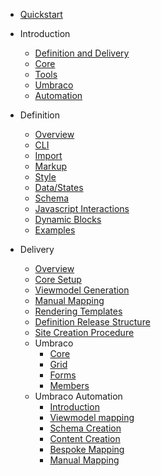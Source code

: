 - [Quickstart](/_quickstart.md)
- Introduction
  - [Definition and Delivery](/overview/definitionVsDelivery.md)
  - [Core](/overview/core.md)
  - [Tools](/overview/tools.md)
  - [Umbraco](/overview/umbraco.md)
  - [Automation](/overview/automation.md)

- Definition
  - [Overview](/definition/overview.md)
  - [CLI](/definition/cli.md)
  - [Import](/definition/import.md)
  <!-- - [Overlay](/definition/overlay.md) -->
  - [Markup](/definition/markup.md)
  - [Style](/definition/style.md)
  - [Data/States](/definition/data.md)
  - [Schema](/definition/schema.md)
  - [Javascript Interactions](/definition/javascript.md)
  - [Dynamic Blocks](/definition/dynamicBlocks.md)
  - [Examples](/definition/examples.md)

- Delivery
  - [Overview](/delivery/overview.md)
  - [Core Setup](/delivery/coresetup.md)
  - [Viewmodel Generation](/delivery/viewmodelGeneration.md)
  - [Manual Mapping](/delivery/mapping.md)
  - [Rendering Templates](/delivery/rendering.md)
  - [Definition Release Structure](/delivery/definitionRelease.md)
  - [Site Creation Procedure](/delivery/procedure.md)
  - Umbraco
    - [Core](/delivery/umbraco/core.md)
    - [Grid](/delivery/umbraco/grid.md)
    - [Forms](/delivery/umbraco/forms.md)
    - [Members](/delivery/umbraco/members.md)
  - Umbraco Automation
    - [Introduction](/delivery/umbracoAutomation/introduction.md)
    - [Viewmodel mapping](/delivery/umbracoAutomation/viewmodelmapping.md)
    - [Schema Creation](/delivery/umbracoAutomation/schemaCreation.md)
    - [Content Creation](/delivery/umbracoAutomation/contentCreation.md)
    - [Bespoke Mapping](/delivery/umbracoAutomation/bespokeMapping.md)
    - [Manual Mapping](/delivery/umbracoAutomation/manualMapping.md)